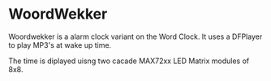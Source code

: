 # WoordWekker

Woordwekker is a alarm clock variant on the Word Clock. It uses a DFPlayer to play MP3's at wake up time.

The time is diplayed uisng two cacade MAX72xx LED Matrix modules of 8x8.

